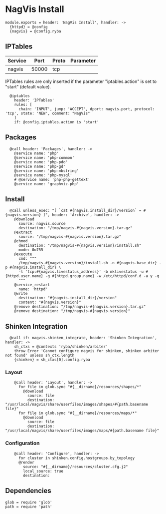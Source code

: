
# NagVis Install

    module.exports = header: 'NagVis Install', handler: ->
      {httpd} = @config
      {nagvis} = @config.ryba

## IPTables

| Service           | Port  | Proto | Parameter       |
|-------------------|-------|-------|-----------------|
|  nagvis           | 50000 |  tcp  |                 |

IPTables rules are only inserted if the parameter "iptables.action" is set to
"start" (default value).

      @iptables
        header: 'IPTables'
        rules: [
          chain: 'INPUT', jump: 'ACCEPT', dport: nagvis.port, protocol: 'tcp', state: 'NEW', comment: "NagVis"
        ]
        if: @config.iptables.action is 'start'

## Packages

      @call header: 'Packages', handler: ->
        @service name: 'php'
        @service name: 'php-common'
        @service name: 'php-pdo'
        @service name: 'php-gd'
        @service name: 'php-mbstring'
        @service name: 'php-mysql'
        # @service name: 'php-php-gettext'
        @service name: 'graphviz-php'

## Install

      @call unless_exec: "[ `cat #{nagvis.install_dir}/version` = #{nagvis.version} ]", header: 'Archive', handler: ->
        @download
          source: nagvis.source
          destination: "/tmp/nagvis-#{nagvis.version}.tar.gz"
        @extract
          source: "/tmp/nagvis-#{nagvis.version}.tar.gz"
        @chmod
          destination: "/tmp/nagvis-#{nagvis.version}/install.sh"
          mode: 0o755
        @execute
          cmd: """
          /tmp/nagvis-#{nagvis.version}/install.sh -n #{nagvis.base_dir} -p #{nagvis.install_dir} \
          -l 'tcp:#{nagvis.livestatus_address}' -b mklivestatus -u #{httpd.user.name} -g #{httpd.group.name} -w /etc/httpd/conf.d -a y -q
          """
        @service_restart
          name: 'httpd'
        @write
          destination: "#{nagvis.install_dir}/version"
          content: "#{nagvis.version}"
        @remove destination: "/tmp/nagvis-#{nagvis.version}.tar.gz"
        @remove destination: "/tmp/nagvis-#{nagvis.version}"
      
## Shinken Integration

      @call if: nagvis.shinken_integrate, header: 'Shinken Integration', handler: ->
        sh_ctxs = @contexts 'ryba/shinken/arbiter'
        throw Error 'Cannot configure nagvis for shinken, shinken arbiter not found' unless sh_ctx.length
        {shinken} = sh_ctxs[0].config.ryba

### Layout
        
        @call header: 'Layout', handler: ->
          for file in glob.sync "#{__dirname}/resources/shapes/*"
            @download
              source: file
              destination: "/usr/local/nagvis/share/userfiles/images/shapes/#{path.basename file}"
          for file in glob.sync "#{__dirname}/resources/maps/*"
            @download
              source: file
              destination: "/usr/local/nagvis/share/userfiles/images/maps/#{path.basename file}"

### Configuration

        @call header: 'Configure', handler: ->
          for cluster in shinken.config.hostgroups.by_topology
          @render
            source: "#{__dirname}/resources/cluster.cfg.j2"
            local_source: true
            destination: 

## Dependencies

    glob = require 'glob'
    path = require 'path'
